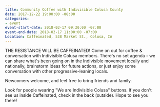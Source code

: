 ```yaml
---
title: Community Coffee with Indivisible Colusa County
date: 2017-12-22 19:00:00 -08:00
categories:
- event
event-start-date: 2018-03-17 09:30:00 -07:00
event-end-date: 2018-03-17 11:00:00 -07:00
Location: Caffeinated, 538 Market St., Colusa, CA
---
```


THE RESISTANCE WILL BE CAFFEINATED!
Come on out for coffee & conversation with Indivisible Colusa members. There's no set agenda - we can share what's been going on in the Indivisible movement locally and nationally, brainstorm ideas for future actions, or just enjoy some conversation with other progressive-leaning locals. 

Newcomers welcome, and feel free to bring friends and family.

Look for people wearing "We are Indivisible Colusa" buttons. If you don't see us inside Caffeinated, check in the back (outside). Hope to see you there!